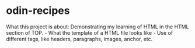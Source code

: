 # odin-recipes
What this project is about:
Demonstrating my learning of HTML in the HTML section of TOP.
	- What the template of a HTML file looks like
	- Use of different tags, like headers, paragraphs, images, anchor, etc.